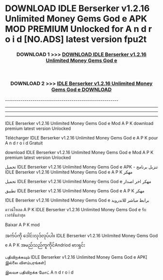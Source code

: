 # DOWNLOAD IDLE Berserker v1.2.16 Unlimited Money Gems God e  APK MOD PREMIUM Unlocked for A n d r o i d [NO.ADS] latest version fpu2t 



<div align="center">

<h3>DOWNLOAD 1 >>> <a href="https://getmod2.web.app/?judul=IDLE Berserker v1.2.16 Unlimited Money Gems God e ">DOWNLOAD IDLE Berserker v1.2.16 Unlimited Money Gems God e </a></h3><br>

<h3>DOWNLOAD 2 >>> <a href="https://getmod2.web.app/?judul=IDLE Berserker v1.2.16 Unlimited Money Gems God e ">IDLE Berserker v1.2.16 Unlimited Money Gems God e  DOWNLOAD </a></h3>

</div>
----------------------------------------------------------

----------------------------------------------------------

----------------------------------------------------------

----------------------------------------------------------

IDLE Berserker v1.2.16 Unlimited Money Gems God e  Mod A P K download premium latest version Unlocked

Télécharger IDLE Berserker v1.2.16 Unlimited Money Gems God e  A P K pour A n d r o i d Gratuit

download IDLE Berserker v1.2.16 Unlimited Money Gems God e  Mod A P K premium latest version Unlocked

تحميل IDLE Berserker v1.2.16 Unlimited Money Gems God e  APK - تنزيل برنامج IDLE Berserker v1.2.16 Unlimited Money Gems God e  A P K مهكر

تحميل IDLE Berserker v1.2.16 Unlimited Money Gems God e  مهكر اخر اصدار

تطبيق IDLE Berserker v1.2.16 Unlimited Money Gems God e  A P K مهكر

IDLE Berserker v1.2.16 Unlimited Money Gems God e  برابط مباشر للاندرويد

ดาวน์โหลด A P K IDLE Berserker v1.2.16 Unlimited Money Gems God e  รับเวอร์ชันล่าสุด

Baixar A P K mod

အက်ပ်ကို ဒေါင်းလုဒ်လုပ်ပါ။ IDLE Berserker v1.2.16 Unlimited Money Gems God e  A P K အမည်သည်ကူကိုင်Andriod ဗားရှင်း

பதிவிறக்கவும் IDLE Berserker v1.2.16 Unlimited Money Gems God e  APK[ இல்லை விளம்பரங்கள்] 
 
இலவச பதிவிறக்க மோட் A n d r o i d



